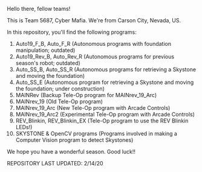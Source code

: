 Hello there, fellow teams!


This is Team 5687, Cyber Mafia. We're from Carson City, Nevada, US.

In this repository, you'll find the following programs:

1. Auto19_F_B, Auto_F_R (Autonomous programs with foundation manipulation; outdated)
2. Auto19_Rev_B, Auto_Rev_R (Autonomous programs for previous season's robot; outdated)
3. Auto_SS_B, Auto_SS_R (Autonomous programs for retrieving a Skystone and moving the foundation)
4. Auto_SS_E (Autonomous program for retrieving a Skystone and moving the foundation; under construction)
5. MAINRev (Backup Tele-Op program for MAINrev_19_Arc)
6. MAINrev_19 (Old Tele-Op program)
7. MAINrev_19_Arc (New Tele-Op program with Arcade Controls)
8. MAINrev_19_Arc2 (Experimental Tele-Op program with Arcade Controls)
9. REV_Blinkin, REV_Blinkin_EX (Tele-Op program to use the REV Blinkin LEDs!)
10. SKYSTONE & OpenCV programs (Programs involved in making a Computer Vision program to detect Skystones)


We hope you have a wonderful season. Good luck!!

REPOSITORY LAST UPDATED: 2/14/20
